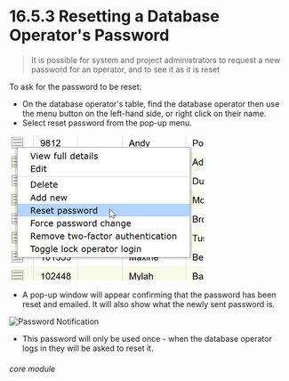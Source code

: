 #  16.5.3 Resetting a Database Operator's Password

> It is possible for system and project administrators to request a new password for an operator, and to see it as it is reset

To ask for the password to be reset:

- On the database operator's table, find the database operator then use the menu button on the left-hand side, or right click on their name.
- Select reset password from the pop-up menu.

![Reset Password](16.5.3a.png)

- A pop-up window will appear confirming that the password has been reset and emailed. It will also show what the newly sent password is.

![Password Notification](15.5.3b.png)

- This password will only be used once - when the database operator logs in they will be asked to reset it.


###### core module
